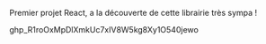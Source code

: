 Premier projet React, a la découverte de cette librairie très sympa !

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